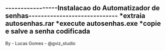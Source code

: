 -----------------Instalacao do Automatizador de senhas-----------------------------
*extraia autosenhas.rar
*execute autosenhas.exe
*copie e salve a senha codificada
-----------------------------------------------------------------------------------
By - Lucas Gomes - @gviz_studio  
